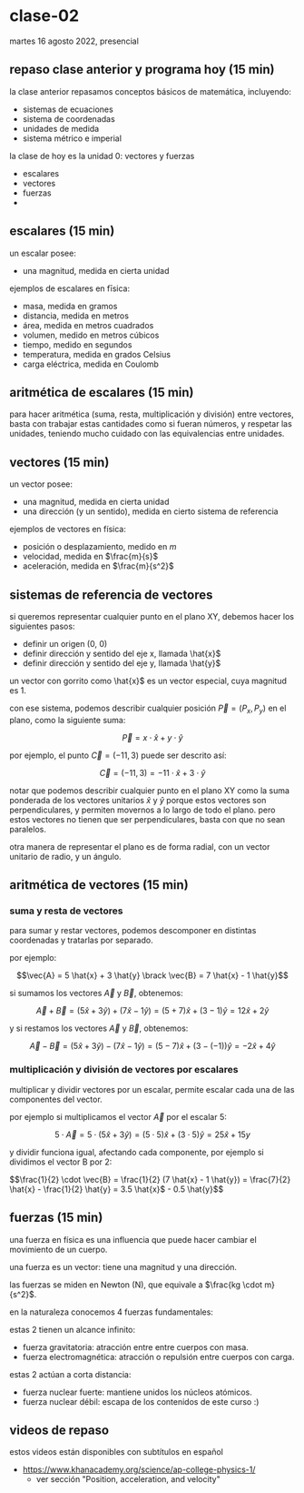 # clase-02

martes 16 agosto 2022, presencial

## repaso clase anterior y programa hoy (15 min)

la clase anterior repasamos conceptos básicos de matemática, incluyendo:

- sistemas de ecuaciones
- sistema de coordenadas
- unidades de medida
- sistema métrico e imperial

la clase de hoy es la unidad 0: vectores y fuerzas

- escalares
- vectores
- fuerzas
-

## escalares (15 min)

un escalar posee:

- una magnitud, medida en cierta unidad

ejemplos de escalares en fīsica:

- masa, medida en gramos
- distancia, medida en metros
- área, medida en metros cuadrados
- volumen, medido en metros cúbicos
- tiempo, medido en segundos
- temperatura, medida en grados Celsius
- carga eléctrica, medida en Coulomb

## aritmética de escalares (15 min)

para hacer aritmética (suma, resta, multiplicación y división) entre vectores, basta con trabajar estas cantidades como si fueran números, y respetar las unidades, teniendo mucho cuidado con las equivalencias entre unidades.

## vectores (15 min)

un vector posee:

- una magnitud, medida en cierta unidad
- una dirección (y un sentido), medida en cierto sistema de referencia

ejemplos de vectores en física:

- posición o desplazamiento, medido en $m$
- velocidad, medida en $\frac{m}{s}$
- aceleración, medida en $\frac{m}{s^2}$

## sistemas de referencia de vectores

si queremos representar cualquier punto en el plano XY, debemos hacer los siguientes pasos:

- definir un origen (0, 0)
- definir dirección y sentido del eje x, llamada \hat{x}$
- definir dirección y sentido del eje y, llamada \hat{y}$

un vector con gorrito como \hat{x}$ es un vector especial, cuya magnitud es 1.

con ese sistema, podemos describir cualquier posición $\vec{P} = (P_x, P_y)$ en el plano, como la siguiente suma:

$$\vec{P} = x \cdot \hat{x} + y \cdot \hat{y}$$

por ejemplo, el punto $\vec{C} = (-11, 3)$ puede ser descrito así:

$$\vec{C} = (-11, 3) = -11 \cdot \hat{x} + 3 \cdot \hat{y}$$

notar que podemos describir cualquier punto en el plano XY como la suma ponderada de los vectores unitarios $\hat{x}$ y $\hat{y}$ porque estos vectores son perpendiculares, y permiten movernos a lo largo de todo el plano. pero estos vectores no tienen que ser perpendiculares, basta con que no sean paralelos.

otra manera de representar el plano es de forma radial, con un vector unitario de radio, y un ángulo.

## aritmética de vectores (15 min)

### suma y resta de vectores

para sumar y restar vectores, podemos descomponer en distintas coordenadas y tratarlas por separado.

por ejemplo:

$$\vec{A} = 5 \hat{x} + 3 \hat{y} \brack \vec{B} = 7 \hat{x} - 1 \hat{y}$$

si sumamos los vectores $\vec{A}$ y $\vec{B}$, obtenemos:

$$\vec{A} + \vec{B} =  (5 \hat{x} + 3 \hat{y}) + (7 \hat{x} - 1 \hat{y}) = (5 + 7) \hat{x} + (3 - 1) \hat{y} = 12 \hat{x} + 2 \hat{y}$$

y si restamos los vectores $\vec{A}$ y $\vec{B}$, obtenemos:

$$\vec{A} - \vec{B} = (5 \hat{x} + 3 \hat{y}) - (7 \hat{x} - 1 \hat{y}) = (5 - 7) \hat{x} + (3 - (-1)) \hat{y} = -2 \hat{x} + 4 \hat{y}$$

### multiplicación y división de vectores por escalares

multiplicar y dividir vectores por un escalar, permite escalar cada una de las componentes del vector.

por ejemplo si multiplicamos el vector $\vec{A}$ por el escalar 5:

$$5 \cdot \vec{A} = 5 \cdot (5 \hat{x} + 3 \hat{y}) = (5 \cdot 5) \hat{x} + (3 \cdot 5) \hat{y} = 25 \hat{x} + 15 {y}$$

y dividir funciona igual, afectando cada componente, por ejemplo si dividimos el vector B por 2:

$$\frac{1}{2} \cdot \vec{B} = \frac{1}{2} (7 \hat{x} - 1 \hat{y}) = \frac{7}{2} \hat{x} - \frac{1}{2} \hat{y} = 3.5 \hat{x}$ - 0.5 \hat{y}$$

## fuerzas (15 min)

una fuerza en física es una influencia que puede hacer cambiar el movimiento de un cuerpo.

una fuerza es un vector: tiene una magnitud y una dirección.

las fuerzas se miden en Newton (N), que equivale a $\frac{kg \cdot m}{s^2}$.

en la naturaleza conocemos 4 fuerzas fundamentales:

estas 2 tienen un alcance infinito:

- fuerza gravitatoria: atracción entre entre cuerpos con masa.
- fuerza electromagnética: atracción o repulsión entre cuerpos con carga.

estas 2 actúan a corta distancia:

- fuerza nuclear fuerte: mantiene unidos los núcleos atómicos.
- fuerza nuclear débil: escapa de los contenidos de este curso :)

## videos de repaso

estos videos están disponibles con subtítulos en español

- https://www.khanacademy.org/science/ap-college-physics-1/
  - ver sección "Position, acceleration, and velocity"
